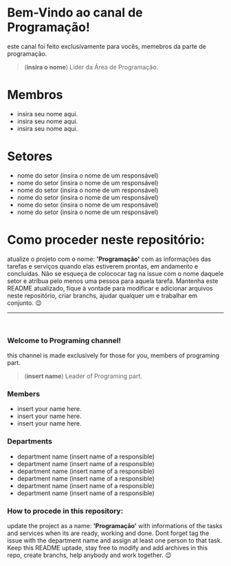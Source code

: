 # Bem-Vindo ao canal de Programação!
este canal foi feito exclusívamente para vocês, memebros da parte de programação.
>(**insira o nome**) Líder da Área de Programação.

# Membros
- insira seu nome aqui.
- insira seu nome aqui.
- insira seu nome aqui.

# Setores
- nome do setor (insira o nome de um responsável)
- nome do setor (insira o nome de um responsável)
- nome do setor (insira o nome de um responsável)
- nome do setor (insira o nome de um responsável)
- nome do setor (insira o nome de um responsável)
- nome do setor (insira o nome de um responsável)

# Como proceder neste repositório:
atualize o projeto com o nome: **'Programação'** com as informações das tarefas e serviços quando elas estiverem prontas, em andamento e concluídas. Não se esqueça de colococar tag na issue com o nome daquele setor e atríbua pelo menos uma pessoa para aquela tarefa. Mantenha este README atualizado, fique à vontade para modificar e adicionar arquivos neste repositório, criar branchs, ajudar qualquer um e trabalhar em conjunto. 😉
<hr>
<br>

### Welcome to Programing channel!
<h10> this channel is made exclusively for those for you, members of programing part. </h10>
> (**insert name**) Leader of Programing part.

### Members
- insert your name here.  </h10>
- insert your name here. </h10>
- insert your name here. </h10>

### Departments
- department name (insert name of a responsible) </h10>
- department name (insert name of a responsible) </h10>
- department name (insert name of a responsible) </h10>
- department name (insert name of a responsible) </h10>
- department name (insert name of a responsible) </h10>
- department name (insert name of a responsible) </h10>

### How to procede in this repository:
update the project as a name: **'Programação'** with informations of the tasks and services when its are ready, working and done. Dont forget tag the issue with the department name and assign at least one person to that task. Keep this README uptade, stay free to modify and add archives in this repo, create branchs, help anybody and work together. 😉 </h10>
